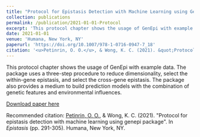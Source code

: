 ```yaml
---
title: "Protocol for Epistasis Detection with Machine Learning using Genepi Package"
collection: publications
permalink: /publication/2021-01-01-Protocol
excerpt: 'This protocol chapter shows the usage of GenEpi with example data.'
date: 2021-01-01
venue: 'Humana, New York, NY'
paperurl: 'https://doi.org/10.1007/978-1-0716-0947-7_18'
citation: '<u>Petinrin, O. O.</u>, & Wong, K. C. (2021). &quot;Protocol for epistasis detection with machine learning using genepi package&quot;. In <i>Epistasis</i> (pp. 291-305). Humana, New York, NY.'
---
```

This protocol chapter shows the usage of GenEpi with example data. The package uses a three-step procedure to reduce dimensionality, select the within-gene epistasis, and select the cross-gene epistasis. The package also provides a medium to build prediction models with the combination of genetic features and environmental influences.

[Download paper here](https://link.springer.com/protocol/10.1007/978-1-0716-0947-7_18)

Recommended citation: <u>Petinrin, O. O.</u>, & Wong, K. C. (2021). "Protocol for epistasis detection with machine learning using genepi package". In <i>Epistasis</i> (pp. 291-305). Humana, New York, NY.
